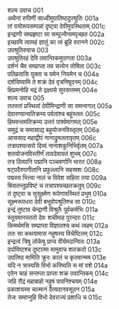 शल्य उवाच	001  
अथैनां रुपिणीं साध्वीमुपातिष्ठदुपश्रुतिः	001a  
तां वयोरूपसम्पन्नां दृष्ट्वा देवीमुपस्थिताम्	001c  
इन्द्राणी सम्प्रहृष्टा सा सम्पूज्यैनामपृच्छत	002a  
इच्छामि त्वामहं ज्ञातुं का त्वं ब्रूहि वरानने	002c  
उपश्रुतिरुवाच	003  
उपश्रुतिरहं देवि तवान्तिकमुपागता	003a  
दर्शनं चैव सम्प्राप्ता तव सत्येन तोषिता	003c  
पतिव्रतासि युक्ता च यमेन नियमेन च	004a  
दर्शयिष्यामि ते शक्रं देवं वृत्रनिषूदनम्	004c  
क्षिप्रमन्वेहि भद्रं ते द्रक्ष्यसे सुरसत्तमम्	004e  
शल्य उवाच	005  
ततस्तां प्रस्थितां देवीमिन्द्राणी सा समन्वगात्	005a  
देवारण्यान्यतिक्रम्य पर्वतांश्च बहूंस्ततः	005c  
हिमवन्तमतिक्रम्य उत्तरं पार्श्वमागमत्	005e  
समुद्रं च समासाद्य बहुयोजनविस्तृतम्	006a  
आससाद महाद्वीपं नानाद्रुमलतावृतम्	006c  
तत्रापश्यत्सरो दिव्यं नानाशकुनिभिर्वृतम्	007a  
शतयोजनविस्तीर्णं तावदेवायतं शुभम्	007c  
तत्र दिव्यानि पद्मानि पञ्चवर्णानि भारत	008a  
षट्पदैरुपगीतानि प्रफुल्लानि सहस्रशः	008c  
पद्मस्य भित्त्वा नालं च विवेश सहिता तया	009a  
बिसतन्तुप्रविष्टं च तत्रापश्यच्छतक्रतुम्	009c  
तं दृष्ट्वा च सुसूक्ष्मेण रूपेणावस्थितं प्रभुम्	010a  
सूक्ष्मरूपधरा देवी बभूवोपश्रुतिश्च सा	010c  
इन्द्रं तुष्टाव चेन्द्राणी विश्रुतैः पूर्वकर्मभिः	011a  
स्तूयमानस्ततो देवः शचीमाह पुरन्दरः	011c  
किमर्थमसि सम्प्राप्ता विज्ञातश्च कथं त्वहम्	012a  
ततः सा कथयामास नहुषस्य विचेष्टितम्	012c  
इन्द्रत्वं त्रिषु लोकेषु प्राप्य वीर्यमदान्वितः	013a  
दर्पाविष्टश्च दुष्टात्मा मामुवाच शतक्रतो	013c  
उपतिष्ठ मामिति क्रूरः कालं च कृतवान्मम	013e  
यदि न त्रास्यसि विभो करिष्यति स मां वशे	014a  
एतेन चाहं सन्तप्ता प्राप्ता शक्र तवान्तिकम्	014c  
जहि रौद्रं महाबाहो नहुषं पापनिश्चयम्	014e  
प्रकाशयस्व चात्मानं दैत्यदानवसूदन	015a  
तेजः समाप्नुहि विभो देवराज्यं प्रशाधि च	015c  
